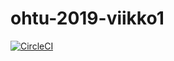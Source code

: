 # ohtu-2019-viikko1

[![CircleCI](https://circleci.com/gh/Ghenshrot/ohtu-2019-viikko1.svg?style=svg)](https://circleci.com/gh/Ghenshrot/ohtu-2019-viikko1)
